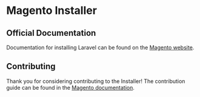 # Magento Installer


## Official Documentation

Documentation for installing Laravel can be found on the [Magento website](https://magento.com/docs#installing-laravel).

## Contributing

Thank you for considering contributing to the Installer! The contribution guide can be found in the [Magento documentation](https://magento.com/docs/contributions).
